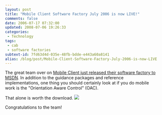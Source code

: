 ```yaml
---
layout: post
title: "Mobile Client Software Factory July 2006 is now LIVE!"
comments: false
date: 2006-07-17 07:32:00
updated: 2008-07-06 19:26:33
categories:
 - Technology
tags:
 - cab
 - software factories
subtext-id: 7fd63d4d-035e-48fb-bdde-e443a60a8141
alias: /blog/post/Mobile-Client-Software-Factory-July-2006-is-now-LIVE!.aspx
---
```



The great team over on [Mobile Client just released their software factory to MSDN](http://msdn.microsoft.com/MobileClientFactory). In addition to the guidance packages and reference implementations, one thing you should certainly look at if you do mobile work is the "Orientation Aware Control" (OAC). 

That alone is worth the download. ![](/Files/smile1.gif)

Congratulations to the team! 
